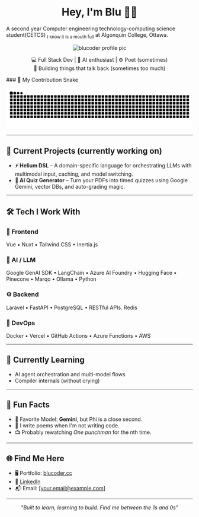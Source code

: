 <h1 align="center">Hey, I'm Blu 👨‍💻</h1>
<p> A second year Computer engineering technology-computing science student(CETCS) <sub>I know it is a mouth full</sub> at Algonquin College, Ottawa.
<p align="center">
  <img src="https://res.cloudinary.com/dao2elffs/image/upload/v1746708177/cartoon_ux9jht.png" width="100" alt="blucoder profile pic">
</p>

<p align="center">
  💻 Full Stack Dev | 🧠 AI enthusiast | ⚙️ Poet (sometimes) <br>
  🚀 Building things that talk back (sometimes too much)
</p>
### 🐍 My Contribution Snake

![GitHub Snake Light](https://github.com/theBluCoder/theBluCoder/blob/output/github-contribution-grid-snake.svg)




---

## 🧠 Current Projects (currently working on) 

- **⚡ Helium DSL** – A domain-specific language for orchestrating LLMs with multimodal input, caching, and model switching.
- **🧩 AI Quiz Generator** – Turn your PDFs into timed quizzes using Google Gemini, vector DBs, and auto-grading magic.
---

## 🛠️ Tech I Work With

### 🧪 Frontend  
Vue • Nuxt • Tailwind CSS • Inertia.js

### 🧠 AI / LLM  
Google GenAI SDK • LangChain • Azure AI Foundry • Hugging Face • Pinecone • Marqo • Ollama • Python

### ⚙️ Backend  
Laravel • FastAPI • PostgreSQL • RESTful APIs. Redis

### 🚀 DevOps  
Docker • Vercel • GitHub Actions • Azure Functions • AWS 

---

## 🌱 Currently Learning
- AI agent orchestration and multi-model flows
- Compiler internals (without crying)

---

## 🎨 Fun Facts

- 🧠 Favorite Model: **Gemini**, but Phi is a close second.
- 📝 I write poems when I'm not writing code.
- 📺 Probably rewatching *One punchman* for the nth time.

---

## 🌐 Find Me Here

- 🖥️ Portfolio: [blucoder.cc](https://www.blucoder.cc/)
- 💼 [LinkedIn](#)
- 📬 Email: [your.email@example.com]

---

<p align="center">
  <i>"Built to learn, learning to build. Find me between the 1s and 0s"</i>
</p>
